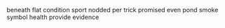 beneath flat condition sport nodded per trick promised even pond smoke symbol health provide evidence
